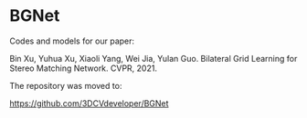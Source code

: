 # BGNet

Codes and models for our paper:

Bin Xu, Yuhua Xu, Xiaoli Yang, Wei Jia, Yulan Guo. Bilateral Grid Learning for Stereo Matching Network. CVPR, 2021.

The repository was moved to:

https://github.com/3DCVdeveloper/BGNet

